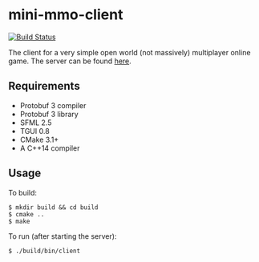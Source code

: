 # mini-mmo-client
[![Build Status](https://travis-ci.com/jenningsm42/mini-mmo-client.svg?branch=master)](https://travis-ci.com/jenningsm42/mini-mmo-client)

The client for a very simple open world (not massively) multiplayer online game. The server can be found [here](https://github.com/jenningsm42/mini-mmo-server).

## Requirements
* Protobuf 3 compiler
* Protobuf 3 library
* SFML 2.5
* TGUI 0.8
* CMake 3.1+
* A C++14 compiler

## Usage
To build:

```
$ mkdir build && cd build
$ cmake ..
$ make
```

To run (after starting the server):

```
$ ./build/bin/client
```

